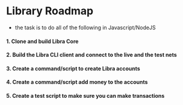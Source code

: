 # Library Roadmap

* the task is to do all of the following in Javascript/NodeJS

#### 1. Clone and build Libra Core

#### 2. Build the Libra CLI client and connect to the live and the test nets

#### 3. Create a command/script to create Libra accounts

#### 4. Create a command/script add money to the accounts

#### 5. Create a test script to make sure you can make transactions

